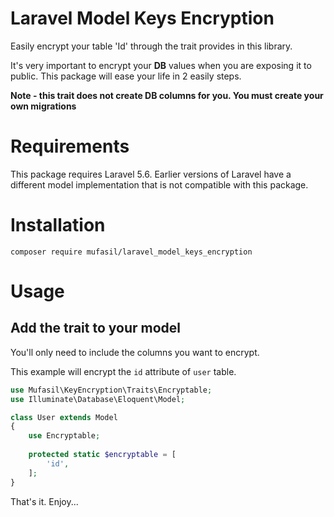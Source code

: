 # Laravel Model Keys Encryption

Easily encrypt your table 'Id' through the trait provides in this library.

It's very important to encrypt your **DB** values when you are exposing it to public. This package will ease your life in 2 easily steps.

**Note - this trait does not create DB columns for you. You must create your own migrations**

# Requirements

This package requires Laravel 5.6. Earlier versions of Laravel have a different model implementation that is not compatible with this package.

# Installation
```
composer require mufasil/laravel_model_keys_encryption
```

# Usage

## Add the trait to your model

You'll only need to include the columns you want to encrypt. 

This example will encrypt the `id` attribute of `user` table.

```php
use Mufasil\KeyEncryption\Traits\Encryptable;
use Illuminate\Database\Eloquent\Model;

class User extends Model
{
    use Encryptable;
    
    protected static $encryptable = [
        'id',
    ];
}
```

That's it. Enjoy...